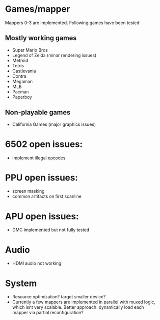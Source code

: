 # Games/mapper
Mappers 0-3 are implemented.  Following games have been tested
## Mostly working games
- Super Mario Bros
- Legend of Zelda (minor rendering issues)
- Metroid
- Tetris
- Castlevania
- Contra
- Megaman
- MLB
- Pacman
- Paperboy
## Non-playable games
- California Games (major graphics issues)

# 6502 open issues:
- implement illegal opcodes

# PPU open issues:
- screen masking
- common artifacts on first scanline

# APU open issues:
- DMC implemented but not fully tested

# Audio
- HDMI audio not working

# System
- Resource optimization? target smaller device?
- Currently a few mappers are implemented in parallel with muxed logic, which isnt very scalable. Better approach: dynamically load each mapper via partial reconfiguration?
